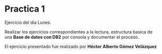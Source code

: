 # Practica 1

Ejercicio del día Lunes.

Realizar los ejercicios correspondientes a la lectura, estructura basica de una **Base de datos con DB2** por consola y documentar el proceso.

El ejercicio presentado fue realizado por **Héctor Alberto Gómez Velázquez**

